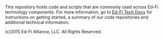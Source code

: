 This repository hosts code and scripts that are commonly used across Ed-Fi technology components. For more information, go to [Ed-Fi Tech Docs](https://techdocs.ed-fi.org/) for instructions on getting started, a summary of our code repositories and additional technical information.

(c)2015 Ed-Fi Alliance, LLC. All Rights Reserved.
